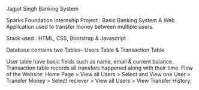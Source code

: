 Jagjot Singh Banking System

Sparks Foundation Internship Project : Basic Banking System
A Web Application used to transfer money between multiple users.

Stack used  : HTML, CSS, Bootstrap & Javascript 

Database contains two Tables- Users Table & Transaction Table

User table have basic fields such as name, email & current balance.
Transaction table records all transfers happened along with their time.
Flow of the Website: Home Page > View all Users > Select and View one User > Transfer Money > Select reciever > View all Users > View Transfer History.
